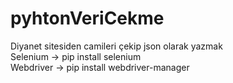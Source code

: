 # pyhtonVeriCekme
Diyanet sitesiden camileri çekip json olarak yazmak <br>
Selenium -> pip install selenium <br>
Webdriver -> pip install webdriver-manager
